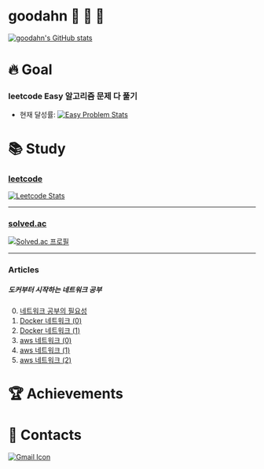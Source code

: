 # goodahn 🐢 🦁 🦄

[![goodahn's GitHub stats](https://github-readme-stats.vercel.app/api?username=goodahn)](https://github.com/anuraghazra/github-readme-stats)

# 🔥 Goal

### leetcode Easy 알고리즘 문제 다 풀기

- 현재 달성률: [![Easy Problem Stats](http://fchw4hjrw1.execute-api.ap-northeast-2.amazonaws.com/Prod/leetcode/simple-counting?difficulty=Easy&target-count=all&username=goodahn)](https://leetcode.com/goodahn)

# 📚 Study

### [leetcode](https://leetcode.com/)

[![Leetcode Stats](https://leetcard.jacoblin.cool/goodahn)](https://leetcode.com/goodahn)

---

### [solved.ac](https://solved.ac/)

[![Solved.ac 프로필](http://mazassumnida.wtf/api/generate_badge?boj=wnaldj1589)](https://solved.ac/wnaldj1589)

---

### Articles

##### 도커부터 시작하는 네트워크 공부

0. [네트워크 공부의 필요성](https://www.slideshare.net/ssuser06c788/0-251809362)
1. [Docker 네트워크 (0)](https://www.slideshare.net/ssuser06c788/1-docker-network-0pptx)
2. [Docker 네트워크 (1)](https://www.slideshare.net/ssuser06c788/1-docker-network-1)
3. [aws 네트워크 (0)](https://www.slideshare.net/ssuser06c788/2-aws-0)
4. [aws 네트워크 (1)](https://www.slideshare.net/ssuser06c788/2-aws-1)
5. [aws 네트워크 (2)](https://www.slideshare.net/ssuser06c788/2-aws-2)

# 🏆 Achievements

# 📧 Contacts

[![Gmail Icon](https://img.shields.io/badge/Gmail-D14836?style=for-the-badge&logo=gmail&logoColor=white&link=mailto:wnaldj1589@gmail.com)](mailto:wnaldj1589@gmail.com)
